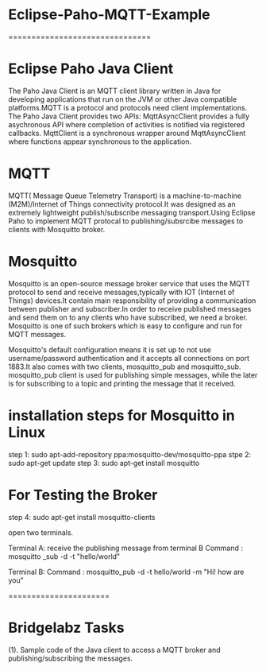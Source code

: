 
# Eclipse-Paho-MQTT-Example
===============================
# Eclipse Paho Java Client

The Paho Java Client is an MQTT client library written in Java for developing applications that run on the JVM or other Java compatible platforms.MQTT is a protocol and protocols need client implementations.
The Paho Java Client provides two APIs: MqttAsyncClient provides a fully asychronous API where completion of activities is notified via registered callbacks. MqttClient is a synchronous wrapper around MqttAsyncClient where functions appear synchronous to the application.

# MQTT

MQTT( Message Queue Telemetry Transport)  is a machine-to-machine (M2M)/Internet of Things connectivity protocol.It was designed as an extremely lightweight publish/subscribe messaging transport.Using Eclipse Paho to implement MQTT protocal to publishing/subsrcibe messages to clients with Mosquitto broker.

# Mosquitto

Mosquitto is an open-source message broker service that uses the MQTT protocol to send and receive messages,typically with IOT (Internet of Things) devices.It contain main responsibility of providing a communication between publisher and subscriber.In order to receive published messages and send them on to any clients who have subscribed, we need a broker. Mosquitto is one of such brokers which is easy to configure and run for MQTT messages.

Mosquitto's default configuration means it is set up to not use username/password authentication and it accepts all connections on port 1883.It also comes with two clients, mosquitto_pub and mosquitto_sub. mosquitto_pub client is used for publishing simple messages, while the later is for subscribing to a topic and printing the message that it received.

# installation steps for Mosquitto in Linux

step 1: sudo apt-add-repository ppa:mosquitto-dev/mosquitto-ppa
stpe 2: sudo apt-get update
step 3: sudo apt-get install mosquitto

# For Testing the Broker

step 4: sudo apt-get install mosquitto-clients

open two terminals.

Terminal A: receive the publishing message from terminal B
Command : mosquitto _sub -d -t "hello/world"

Terminal B:
Command : mosquitto_pub -d -t hello/world -m "Hi! how are you"

======================
# Bridgelabz Tasks
(1). Sample code of the Java client to access a MQTT broker and publishing/subscribing the messages.
